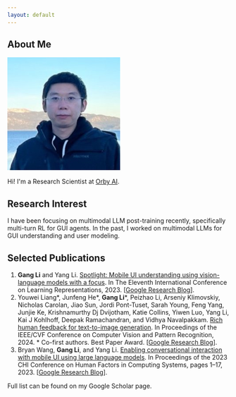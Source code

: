 ```yaml
---
layout: default
---
```


## About Me

<img class="profile-picture" src="self.jpeg">

Hi! I'm a Research Scientist at [Orby AI](http://orby.ai/).

## Research Interest

I have been focusing on multimodal LLM post-training recently, specifically multi-turn RL for GUI agents. In the past, I worked on multimodal LLMs for GUI understanding and user modeling.

## Selected Publications

1. **Gang Li** and Yang Li. [Spotlight: Mobile UI understanding using vision-language models with a focus](https://arxiv.org/abs/2209.14927). In
The Eleventh International Conference on Learning Representations, 2023. [[Google Research Blog](https://research.google/blog/a-vision-language-approach-for-foundational-ui-understanding/)].
2. Youwei Liang*, Junfeng He*, **Gang Li***, Peizhao Li, Arseniy Klimovskiy, Nicholas Carolan, Jiao Sun, Jordi
Pont-Tuset, Sarah Young, Feng Yang, Junjie Ke, Krishnamurthy Dj Dvijotham, Katie Collins, Yiwen Luo,
Yang Li, Kai J Kohlhoff, Deepak Ramachandran, and Vidhya Navalpakkam. [Rich human feedback for
text-to-image generation](https://arxiv.org/abs/2312.10240). In Proceedings of the IEEE/CVF Conference on Computer Vision and Pattern
Recognition, 2024. * Co-first authors. Best Paper Award. [[Google Research Blog](https://research.google/blog/rich-human-feedback-for-text-to-image-generation/)].
3. Bryan Wang, **Gang Li**, and Yang Li. [Enabling conversational interaction with mobile UI using large language
models](https://arxiv.org/abs/2209.08655). In Proceedings of the 2023 CHI Conference on Human Factors in Computing Systems, pages 1–17, 2023. [[Google Research Blog](https://research.google/blog/enabling-conversational-interaction-on-mobile-with-llms/)].

Full list can be found on my Google Scholar page.